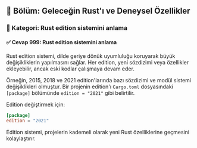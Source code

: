 ## 📘 Bölüm: Geleceğin Rust'ı ve Deneysel Özellikler  
### 🔹 Kategori: Rust edition sistemini anlama  
#### ✅ Cevap 999: Rust edition sistemini anlama

Rust edition sistemi, dilde geriye dönük uyumluluğu koruyarak büyük değişikliklerin yapılmasını sağlar. Her edition, yeni sözdizimi veya özellikler ekleyebilir, ancak eski kodlar çalışmaya devam eder.

Örneğin, 2015, 2018 ve 2021 edition'larında bazı sözdizimi ve modül sistemi değişiklikleri olmuştur. Bir projenin edition'ı `Cargo.toml` dosyasındaki `[package]` bölümünde `edition = "2021"` gibi belirtilir.

Edition değiştirmek için:

```toml
[package]
edition = "2021"
```

Edition sistemi, projelerin kademeli olarak yeni Rust özelliklerine geçmesini kolaylaştırır.
